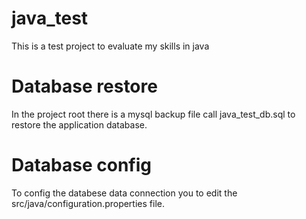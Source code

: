 # java_test
This is a test project to evaluate my skills in java

# Database restore
In the project root there is a mysql backup file call java_test_db.sql to restore the application database.

# Database config
To config the databese data connection you to edit the src/java/configuration.properties file.
